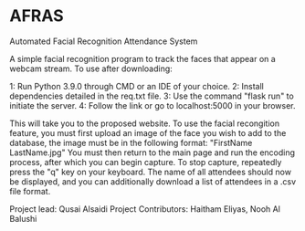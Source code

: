 # AFRAS
Automated Facial Recognition Attendance System

A simple facial recognition program to track the faces that appear on a webcam stream. 
To use after downloading:

1: Run Python 3.9.0 through CMD or an IDE of your choice.
2: Install dependencies detailed in the req.txt file.
3: Use the command "flask run" to initiate the server.
4: Follow the link or go to localhost:5000 in your browser.

This will take you to the proposed website. To use the facial recongition feature, you must first upload an image of the face you wish to add to the database, the image must be in the following format: "FirstName LastName.jpg"
You must then return to the main page and run the encoding process, after which you can begin capture. To stop capture, repeatedly press the "q" key on your keyboard. 
The name of all attendees should now be displayed, and you can additionally download a list of attendees in a .csv file format. 

Project lead: Qusai Alsaidi
Project Contributors: Haitham Eliyas, Nooh Al Balushi
